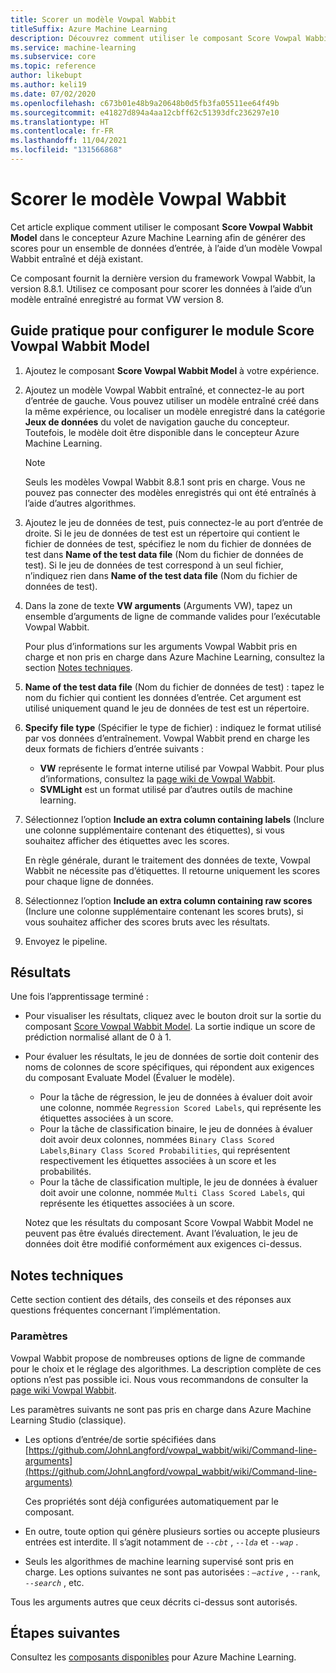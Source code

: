 ```yaml
---
title: Scorer un modèle Vowpal Wabbit
titleSuffix: Azure Machine Learning
description: Découvrez comment utiliser le composant Score Vowpal Wabbit Model (Scorer un modèle Vowpal Wabbit) afin de générer des scores pour un ensemble de données d’entrée, à l’aide d’un modèle Vowpal Wabbit entraîné et déjà existant.
ms.service: machine-learning
ms.subservice: core
ms.topic: reference
author: likebupt
ms.author: keli19
ms.date: 07/02/2020
ms.openlocfilehash: c673b01e48b9a20648b0d5fb3fa05511ee64f49b
ms.sourcegitcommit: e41827d894a4aa12cbff62c51393dfc236297e10
ms.translationtype: HT
ms.contentlocale: fr-FR
ms.lasthandoff: 11/04/2021
ms.locfileid: "131566868"
---
```

# <a name="score-vowpal-wabbit-model"></a>Scorer le modèle Vowpal Wabbit
Cet article explique comment utiliser le composant **Score Vowpal Wabbit Model** dans le concepteur Azure Machine Learning afin de générer des scores pour un ensemble de données d’entrée, à l’aide d’un modèle Vowpal Wabbit entraîné et déjà existant.  

Ce composant fournit la dernière version du framework Vowpal Wabbit, la version 8.8.1. Utilisez ce composant pour scorer les données à l’aide d’un modèle entraîné enregistré au format VW version 8.  

## <a name="how-to-configure-score-vowpal-wabbit-model"></a>Guide pratique pour configurer le module Score Vowpal Wabbit Model

1.  Ajoutez le composant **Score Vowpal Wabbit Model** à votre expérience.  
  
2.  Ajoutez un modèle Vowpal Wabbit entraîné, et connectez-le au port d’entrée de gauche. Vous pouvez utiliser un modèle entraîné créé dans la même expérience, ou localiser un modèle enregistré dans la catégorie **Jeux de données** du volet de navigation gauche du concepteur. Toutefois, le modèle doit être disponible dans le concepteur Azure Machine Learning.  
  
    > [!NOTE]
    > Seuls les modèles Vowpal Wabbit 8.8.1 sont pris en charge. Vous ne pouvez pas connecter des modèles enregistrés qui ont été entraînés à l’aide d’autres algorithmes.
  
3.  Ajoutez le jeu de données de test, puis connectez-le au port d’entrée de droite. Si le jeu de données de test est un répertoire qui contient le fichier de données de test, spécifiez le nom du fichier de données de test dans **Name of the test data file** (Nom du fichier de données de test). Si le jeu de données de test correspond à un seul fichier, n’indiquez rien dans **Name of the test data file** (Nom du fichier de données de test).

4. Dans la zone de texte **VW arguments** (Arguments VW), tapez un ensemble d’arguments de ligne de commande valides pour l’exécutable Vowpal Wabbit.  

    Pour plus d’informations sur les arguments Vowpal Wabbit pris en charge et non pris en charge dans Azure Machine Learning, consultez la section [Notes techniques](#technical-notes).  

5.  **Name of the test data file** (Nom du fichier de données de test) : tapez le nom du fichier qui contient les données d’entrée. Cet argument est utilisé uniquement quand le jeu de données de test est un répertoire.

6. **Specify file type** (Spécifier le type de fichier) : indiquez le format utilisé par vos données d’entraînement. Vowpal Wabbit prend en charge les deux formats de fichiers d’entrée suivants :  

   - **VW** représente le format interne utilisé par Vowpal Wabbit. Pour plus d’informations, consultez la [page wiki de Vowpal Wabbit](https://github.com/JohnLangford/vowpal_wabbit/wiki/Input-format). 
   - **SVMLight** est un format utilisé par d’autres outils de machine learning. 

7. Sélectionnez l’option **Include an extra column containing labels** (Inclure une colonne supplémentaire contenant des étiquettes), si vous souhaitez afficher des étiquettes avec les scores.  

   En règle générale, durant le traitement des données de texte, Vowpal Wabbit ne nécessite pas d’étiquettes. Il retourne uniquement les scores pour chaque ligne de données.  

8. Sélectionnez l’option **Include an extra column containing raw scores** (Inclure une colonne supplémentaire contenant les scores bruts), si vous souhaitez afficher des scores bruts avec les résultats.  

9. Envoyez le pipeline.

## <a name="results"></a>Résultats

Une fois l’apprentissage terminé :

+ Pour visualiser les résultats, cliquez avec le bouton droit sur la sortie du composant [Score Vowpal Wabbit Model](score-vowpal-wabbit-model.md). La sortie indique un score de prédiction normalisé allant de 0 à 1. 

+ Pour évaluer les résultats, le jeu de données de sortie doit contenir des noms de colonnes de score spécifiques, qui répondent aux exigences du composant Evaluate Model (Évaluer le modèle).

  + Pour la tâche de régression, le jeu de données à évaluer doit avoir une colonne, nommée `Regression Scored Labels`, qui représente les étiquettes associées à un score.
  + Pour la tâche de classification binaire, le jeu de données à évaluer doit avoir deux colonnes, nommées `Binary Class Scored Labels`,`Binary Class Scored Probabilities`, qui représentent respectivement les étiquettes associées à un score et les probabilités.
  + Pour la tâche de classification multiple, le jeu de données à évaluer doit avoir une colonne, nommée `Multi Class Scored Labels`, qui représente les étiquettes associées à un score.

  Notez que les résultats du composant Score Vowpal Wabbit Model ne peuvent pas être évalués directement. Avant l’évaluation, le jeu de données doit être modifié conformément aux exigences ci-dessus.

##  <a name="technical-notes"></a>Notes techniques

Cette section contient des détails, des conseils et des réponses aux questions fréquentes concernant l’implémentation.

### <a name="parameters"></a>Paramètres

Vowpal Wabbit propose de nombreuses options de ligne de commande pour le choix et le réglage des algorithmes. La description complète de ces options n’est pas possible ici. Nous vous recommandons de consulter la [page wiki Vowpal Wabbit](https://github.com/JohnLangford/vowpal_wabbit/wiki/Command-line-arguments).  

Les paramètres suivants ne sont pas pris en charge dans Azure Machine Learning Studio (classique).  

-   Les options d’entrée/de sortie spécifiées dans [https://github.com/JohnLangford/vowpal_wabbit/wiki/Command-line-arguments](https://github.com/JohnLangford/vowpal_wabbit/wiki/Command-line-arguments)  
  
     Ces propriétés sont déjà configurées automatiquement par le composant.  
  
-   En outre, toute option qui génère plusieurs sorties ou accepte plusieurs entrées est interdite. Il s’agit notamment de *`--cbt`* , *`--lda`* et *`--wap`* .  
  
-   Seuls les algorithmes de machine learning supervisé sont pris en charge. Les options suivantes ne sont pas autorisées : *`–active`* , `--rank`, *`--search`* , etc.  

Tous les arguments autres que ceux décrits ci-dessus sont autorisés.

## <a name="next-steps"></a>Étapes suivantes

Consultez les [composants disponibles](component-reference.md) pour Azure Machine Learning. 